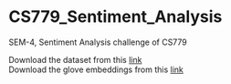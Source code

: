 # CS779_Sentiment_Analysis
SEM-4, Sentiment Analysis challenge of CS779

Download the dataset from this [link](https://iitk-my.sharepoint.com/:u:/g/personal/arnavs21_iitk_ac_in/EQ94SprU0zhOsBAUwtRv3vABFS7ubYUdq7HvRl8cFbldbw?e=QCi0yL)
<br>
Download the glove embeddings from this [link](https://iitk-my.sharepoint.com/:u:/g/personal/arnavs21_iitk_ac_in/EYlmKFtWG35JgybRYI_ucfkBoNh5CWKrxPsIvtgXbGLkGQ?e=eUvaEf)
